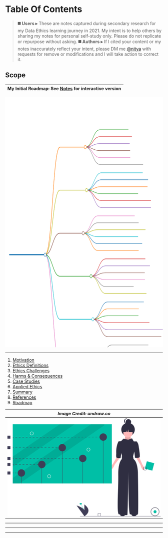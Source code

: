 # Table Of Contents

> **◼️ Users ▸** These are notes captured during secondary research for my Data Ethics learning journey in 2021. My intent is to help others by sharing my notes for personal self-study only. Please do not replicate or repurpose without asking. **◼️ Authors ▸** If I cited your content or my notes inaccurately reflect your intent,  please DM me [@nitya](https:twitter.com/nitya) with requests for remove or modifications and I will take action to correct it.

## Scope

| My Initial Roadmap: See [Notes](/notes/0-roadmap) for interactive version|
|:--:|
<img src="static/markmap.svg" alt="Roadmap" height="800" width="800" />

---

 1. [Motivation](notes/1-motivation.md) 
 2. [Ethics Definitions](notes/2-concepts.md)
 3. [Ethics Challenges](notes/3-challenges.md)
 4. [Harms & Consequences](notes/4-consequences.md)
 5. [Case Studies](notes/5-casestudies.md)
 6. [Applied Ethics](notes/6-applied.md)
 7. [Summary](notes/7-culture.md)
 8. [References](references/README.md)
 9. [Roadmap](notes/0-roadmap.md)

| _Image Credit: undraw.co_ | 
|:---:|
| ![](static/undraw_data.svg) |

---

[](notes/1-motivation.md ':include')

[](notes/2-concepts.md ':include')

[](notes/3-challenges.md ':include')

[](notes/4-consequences.md ':include')

[](notes/5-casestudies.md ':include')

[](notes/6-applied.md ':include')

[](notes/7-culture.md ':include')

---

[](references/README.md ':include')

---

[](notes/0-roadmap.md ':include')

